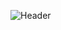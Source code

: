 ![Header](https://user-images.githubusercontent.com/73649581/200041476-9a227c07-a623-4774-bbcc-feb96622e2b6.gif)





